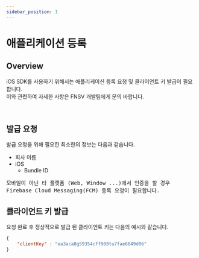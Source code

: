 ```yaml
---
sidebar_position: 1
---
```

# 애플리케이션 등록

## Overview
iOS SDK를 사용하기 위해서는 애플리케이션 등록 요청 및 클라이언트 키 발급이 필요합니다.   
이와 관련하여 자세한 사항은 FNSV 개발팀에게 문의 바랍니다.

<br/>

## 발급 요청
발급 요청을 위해 필요한 최소한의 정보는 다음과 같습니다.

- 회사 이름
- iOS
  - Bundle ID
  
<pre>
모바일이 아닌 타 플랫폼 (Web, Window ...)에서 인증을 할 경우
Firebase Cloud Messaging(FCM) 등록 요청이 필요합니다.
</pre>

## 클라이언트 키 발급
요청 완료 후 정상적으로 발급 된 클라이언트 키는 다음의 예시와 같습니다.
``` json
{
    "clientKey" : "ea3aca8g59354cff908tu7fae6849d06"
}
```
